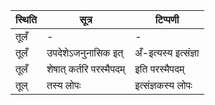 | स्थिति | सूत्र | टिप्पणी |
| ----- | ------- | ------ |
| तूलँ | - | - |
| तूलँ | उपदेशेऽजनुनासिक इत् | अँ-इत्यस्य इत्संज्ञा |
| तूलँ | शेषात् कर्तरि परस्मैपदम् | इति परस्मैपदम् |
| तूल् | तस्य लोपः | इत्संज्ञकस्य लोपः |
